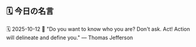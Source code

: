 ## 🗓️ 今日の名言

<!--START_SECTION:quote-->
🗓️ 2025-10-12
💬 "Do you want to know who you are? Don't ask. Act! Action will delineate and define you." — Thomas Jefferson
<!--END_SECTION:quote-->
